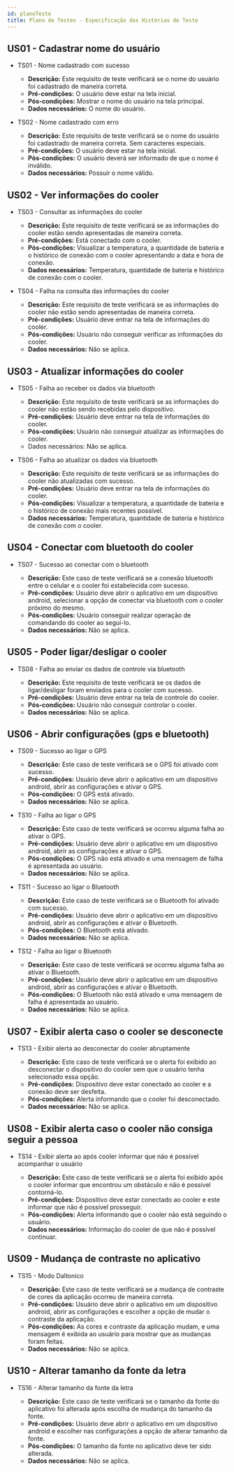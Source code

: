 ```yaml
---
id: planoTeste
title: Plano de Testes - Especificação das Histórias de Teste
---
```



##  US01 - Cadastrar nome do usuário

* TS01 - Nome cadastrado com sucesso

    - **Descrição:** Este requisito de teste verificará se o nome do usuário foi cadastrado de maneira correta.
    - **Pré-condições:** O usuário deve estar na tela inicial.
    - **Pós-condições:** Mostrar o nome do usuário na tela principal.
    - **Dados necessários:** O nome do usuário.

* TS02 - Nome cadastrado com erro

    - **Descrição:** Este requisito de teste verificará se o nome do usuário foi cadastrado de maneira correta. Sem caracteres especiais.
    - **Pré-condições:** O usuário deve estar na tela inicial.
    - **Pós-condições:** O usuário deverá ser informado de que o nome é inválido.
    - **Dados necessários:** Possuir o nome válido.

## US02 - Ver informações do cooler

* TS03 - Consultar as informações do cooler

    - **Descrição:** Este requisito de teste verificará se as informações do cooler estão
    sendo apresentadas de maneira correta.
    - **Pré-condições:** Está conectado com o cooler.
    - **Pós-condições:** Visualizar a temperatura, a quantidade de bateria e o histórico de conexão com o cooler apresentando a data e hora de conexão.
    - **Dados necessários:** Temperatura, quantidade de bateria e histórico de conexão com o cooler.

* TS04 - Falha na consulta das informações do cooler

    - **Descrição:** Este requisito de teste verificará se as informações do cooler não
    estão sendo apresentadas de maneira correta.
    - **Pré-condições:** Usuário deve entrar na tela de informações do cooler.
    - **Pós-condições:** Usuário não conseguir verificar as informações do cooler.
    - **Dados necessários:** Não se aplica.

## US03 - Atualizar informações do cooler

* TS05 - Falha ao receber os dados via bluetooth

    - **Descrição:** Este requisito de teste verificará se as informações do cooler não
    estão sendo recebidas pelo dispositivo.
    - **Pré-condições:** Usuário deve entrar na tela de informações do cooler.
    - **Pós-condições:** Usuário não conseguir atualizar as informações do cooler.
    - Dados necessários: Não se aplica.

* TS06 - Falha ao atualizar os dados via bluetooth

    - **Descrição:** Este requisito de teste verificará se as informações do cooler não
    atualizadas com sucesso.
    - **Pré-condições:** Usuário deve entrar na tela de informações do cooler.
    - **Pós-condições:** Visualizar a temperatura, a quantidade de bateria e o histórico de conexão mais recentes possível.
    - **Dados necessários:** Temperatura, quantidade de bateria e histórico de conexão com o cooler.

## US04 - Conectar com bluetooth do cooler

* TS07 - Sucesso ao conectar com o bluetooth

    - **Descrição:** Este caso de teste verificará se a conexão bluetooth entre o celular
    e o cooler foi estabelecida com sucesso.
    - **Pré-condições:** Usuário deve abrir o aplicativo em um dispositivo android,
    selecionar a opção de conectar via bluetooth com o cooler próximo do mesmo.
    - **Pós-condições:** Usuário conseguir realizar operação de comandando do cooler
    ao seguí-lo.
    - **Dados necessários:** Não se aplica.

## US05 - Poder ligar/desligar o cooler

* TS08 - Falha ao enviar os dados de controle via bluetooth

    - **Descrição:** Este requisito de teste verificará se os dados de ligar/desligar foram
    enviados para o cooler com sucesso.
    - **Pré-condições:** Usuário deve entrar na tela de controle do cooler.
    - **Pós-condições:** Usuário não conseguir controlar o cooler.
    - **Dados necessários:** Não se aplica.

## US06 - Abrir configurações (gps e bluetooth)

* TS09 - Sucesso ao ligar o GPS

    - **Descrição:** Este caso de teste verificará se o GPS foi ativado com sucesso.
    - **Pré-condições:** Usuário deve abrir o aplicativo em um dispositivo android,
    abrir as configurações e ativar o GPS.
    - **Pós-condições:** O GPS está ativado.
    - **Dados necessários:** Não se aplica.

* TS10 - Falha ao ligar o GPS

    - **Descrição:** Este caso de teste verificará se ocorreu alguma falha ao ativar o
    GPS.
    - **Pré-condições:** Usuário deve abrir o aplicativo em um dispositivo android,
    abrir as configurações e ativar o GPS.
    - **Pós-condições:** O GPS não está ativado e uma mensagem de falha é apresentada ao usuário.
    - **Dados necessários:** Não se aplica.

* TS11 - Sucesso ao ligar o Bluetooth

    - **Descrição:** Este caso de teste verificará se o Bluetooth foi ativado com sucesso.
    - **Pré-condições:** Usuário deve abrir o aplicativo em um dispositivo android, abrir as configurações e ativar o Bluetooth.
    - **Pós-condições:** O Bluetooth está ativado.
    - **Dados necessários:** Não se aplica.

* TS12 - Falha ao ligar o Bluetooth

    - **Descrição:** Este caso de teste verificará se ocorreu alguma falha ao ativar o Bluetooth.
    - **Pré-condições:** Usuário deve abrir o aplicativo em um dispositivo android, abrir as configurações e ativar o Bluetooth.
    - **Pós-condições:** O Bluetooth não está ativado e uma mensagem de falha é
      apresentada ao usuário.
    - **Dados necessários:** Não se aplica.

##  US07 - Exibir alerta caso o cooler se desconecte

* TS13 - Exibir alerta ao desconectar do cooler abruptamente

    - **Descrição:** Este caso de teste verificará se o alerta foi exibido ao desconectar o dispositivo do cooler sem que o usuário tenha selecionado essa opção.
    - **Pré-condições:** Dispositivo deve estar conectado ao cooler e a conexão deve
      ser desfeita.
    - **Pós-condições:** Alerta informando que o cooler foi desconectado.
    - **Dados necessários:** Não se aplica.

##  US08 - Exibir alerta caso o cooler não consiga seguir a pessoa

* TS14 - Exibir alerta ao após cooler informar que não é possível acompanhar o
usuário

    - **Descrição:** Este caso de teste verificará se o alerta foi exibido após o cooler informar que encontrou um obstáculo e não é possível contorná-lo.
    - **Pré-condições:** Dispositivo deve estar conectado ao cooler e este informar que não é possível prosseguir.
    - **Pós-condições:** Alerta informando que o cooler não está seguindo o usuário.
    - **Dados necessários:** Informação do cooler de que não é possível continuar.

## US09 - Mudança de contraste no aplicativo

* TS15 - Modo Daltonico

    - **Descrição:** Este caso de teste verificará se a mudança de contraste de cores da aplicação ocorreu de maneira correta.
    - **Pré-condições:** Usuário deve abrir o aplicativo em um dispositivo android, abrir as configurações e escolher a opção de mudar o contraste da aplicação.
    - **Pós-condições:** As cores e contraste da aplicação mudam, e uma mensagem
      é exibida ao usuário para mostrar que as mudanças foram feitas.
    - **Dados necessários:** Não se aplica.

## US10 - Alterar tamanho da fonte da letra

* TS16 - Alterar tamanho da fonte da letra

    - **Descrição:** Este caso de teste verificará se o tamanho da fonte do aplicativo foi alterada após escolha de mudança do tamanho da fonte.
    - **Pré-condições:** Usuário deve abrir o aplicativo em um dispositivo android e escolher nas configurações a opção de alterar tamanho da fonte.
    - **Pós-condições:** O tamanho da fonte no aplicativo deve ter sido alterada.
    - **Dados necessários:** Não se aplica.
